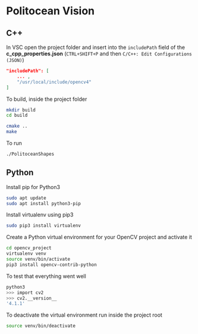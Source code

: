 # Politocean Vision

## C++

In VSC open the project folder and insert into the `includePath` field of the __c_cpp_properties.json__ (`CTRL+SHIFT+P` and then `C/C++: Edit Configurations (JSON)`)

```json
"includePath": [
    ... ,
    "/usr/local/include/opencv4"
]
```

To build, inside the project folder

```bash
mkdir build
cd build

cmake ..
make
```

To run

```bash
./PolitoceanShapes
```

## Python

Install pip for Python3

```bash
sudo apt update
sudo apt install python3-pip
```

Install virtualenv using pip3

```bash
sudo pip3 install virtualenv
```

Create a Python virtual environment for your OpenCV project and activate it

```bash
cd opencv_project
virtualenv venv
source venv/bin/activate
pip3 install opencv-contrib-python
```

To test that everything went well

```bash
python3
>>> import cv2
>>> cv2.__version__
'4.1.1'
```

To deactivate the virtual environment run inside the project root

```bash
source venv/bin/deactivate
```
